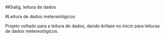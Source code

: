 #Khalig, leitura de dados

#Leitura de dados metereológicos

Projeto voltado para a leitura de dados, dando ênfase no ínicio para leituras de dados metereológicos.
